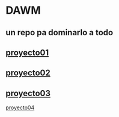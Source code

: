 # DAWM
un repo pa dominarlo a todo
---
[proyecto01](/proyecto01/)
---
[proyecto02](/proyecto02/)
---
[proyecto03](/proyecto03/)
---
[proyecto04](/proyecto04/)